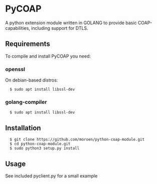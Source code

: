 # PyCOAP

A python extension module written in GOLANG to provide basic COAP-capabilities, including support for DTLS.


## Requirements
To  compile and install PyCOAP you need:

### openssl
On debian-based distros:


```shell
  $ sudo apt install libssl-dev
```

### golang-compiler

```shell
  $ sudo apt install libssl-dev
```

## Installation

```shell
  $ git clone https://github.com/moroen/python-coap-module.git
  $ cd python-coap-module.git
  $ sudo python3 setup.py install
```

## Usage
See included pyclient.py for a small example